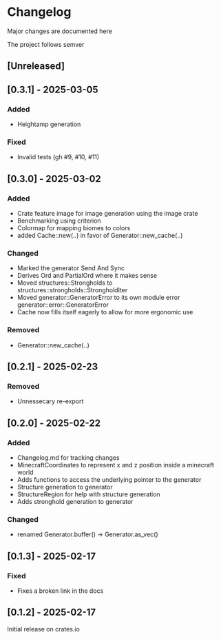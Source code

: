 # Changelog

Major changes are documented here

The project follows semver

## [Unreleased]

## [0.3.1] - 2025-03-05

### Added
- Heightamp generation

### Fixed
- Invalid tests (gh #9, #10, #11)

## [0.3.0] - 2025-03-02

### Added
- Crate feature image for image generation using the image crate
- Benchmarking using criterion
- Colormap for mapping biomes to colors
- added Cache::new(..) in favor of Generator::new_cache(..)

### Changed
- Marked the generator Send And Sync
- Derives Ord and PartialOrd where it makes sense
- Moved structures::Strongholds to structures::strongholds::StrongholdIter
- Moved generator::GeneratorError to its own module error generator::error::GeneratorError
- Cache now fills itself eagerly to allow for more ergonomic use

### Removed 
- Generator::new_cache(..)


## [0.2.1] - 2025-02-23

### Removed
- Unnessecary re-export

## [0.2.0] - 2025-02-22

### Added

- Changelog.md for tracking changes
- MinecraftCoordinates to represent x and z position inside a minecraft world
- Adds functions to access the underlying pointer to the generator
- Structure generation to generator
- StructureRegion for help with structure generation
- Adds stronghold generation to generator

### Changed

- renamed Generator.buffer() -> Generator.as_vec()

## [0.1.3] - 2025-02-17

### Fixed

- Fixes a broken link in the docs

## [0.1.2] - 2025-02-17

Initial release on crates.io